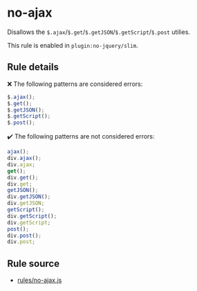 # no-ajax

Disallows the `$.ajax`/`$.get`/`$.getJSON`/`$.getScript`/`$.post` utilies.

This rule is enabled in `plugin:no-jquery/slim`.

## Rule details

❌ The following patterns are considered errors:
```js
$.ajax();
$.get();
$.getJSON();
$.getScript();
$.post();
```

✔️ The following patterns are not considered errors:
```js
ajax();
div.ajax();
div.ajax;
get();
div.get();
div.get;
getJSON();
div.getJSON();
div.getJSON;
getScript();
div.getScript();
div.getScript;
post();
div.post();
div.post;
```
## Rule source

* [rules/no-ajax.js](../rules/no-ajax.js)
